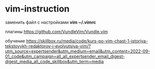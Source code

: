 # vim-instruction

заменить файл с настройками
**vim ~/.vimrc**

плагины
https://github.com/VundleVim/Vundle.vim


обучение
https://skillbox.ru/media/code/kurs-po-vim-chast-1-istoriya-tekstovykh-redaktorov-i-evolyutsiya-vim/?utm_source=expertsender&utm_medium=email&utm_content=2022-09-01_code&utm_campaign=all_all_expertsender_email_digest-digest_media_all_code_skillbox&utm_term=media
